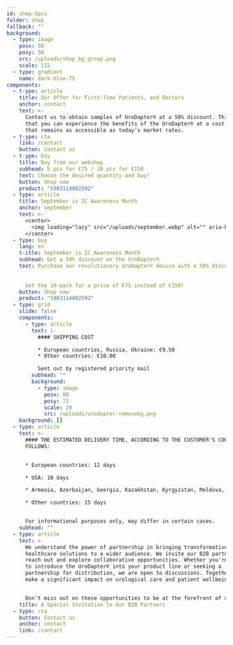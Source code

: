 ```yaml
---
id: shop-5pcs
folder: shop
fallback: ""
background:
  - type: image
    posx: 50
    posy: 30
    src: /uploads/shop_bg_group.png
    scale: 115
  - type: gradient
    name: dark-blue-75
components:
  - t-ype: article
    title: Our Offer for First-Time Patients, and Doctors
    anchor: contact
    text: >-
      Contact us to obtain samples of UroDapter® at a 50% discount. This exclusive offer is designed to ensure
      that you can experience the benefits of the UroDapter® at a cost
      that remains as accessible as today’s market rates.
  - t-ype: cta
    link: /contact
    button: Contact us
  - t-ype: buy
    title: Buy from our webshop
    subhead: 5 pcs for €75 / 10 pcs for €150
    text: Choose the desired quantity and buy!
    button: Shop now
    product: "5983114002592"
  - type: article
    title: September is IC Awareness Month
    anchor: september
    text: >-
      <center>
        <img loading="lazy" src="/uploads/september.webp" alt="" aria-hidden="true" width="256"/>
      </center>
  - type: buy
    lang: en
    t-itle: September is IC Awareness Month
    subhead: Get a 50% discount on the UroDapter®
    text: Purchase our revolutionary UroDapter® device with a 50% discount available until September 30, 2025.
    
    
      Get the 10-pack for a price of €75 instead of €150!
    button: Shop now
    product: "5983114002592"
  - type: grid
    slide: false
    components:
      - type: article
        text: |-
          #### SHIPPING COST

          * European countries, Russia, Ukraine: €9.50
          * Other countries: €10.00

          Sent out by registered priority mail
        subhead: ""
        background:
          - type: image
            posx: 80
            posy: 72
            scale: 20
            src: /uploads/urodapter-removebg.png
    background: []
  - type: article
    text: >-
      #### THE ESTIMATED DELIVERY TIME, ACCORDING TO THE CUSTOMER'S COUNTRY AS
      FOLLOWS:


      * European countries: 12 days

      * USA: 10 days

      * Armenia, Azerbaijan, Georgia, Kazakhstan, Kyrgyzstan, Moldova, Russia, Tajikistan, Turkmenistan, Ukraine, Uzbekistan: 19 days

      * Other countries: 15 days


      For informational purposes only, may differ in certain cases.
    subhead: ""
  - type: article
    text: >
      We understand the power of partnership in bringing transformative
      healthcare solutions to a wider audience. We invite our B2B partners to
      reach out and explore collaborative opportunities. Whether you're looking
      to introduce the UroDapter® into your product line or seeking a
      partnership for distribution, we are open to discussions. Together, we can
      make a significant impact on urological care and patient wellbeing.


      Don't miss out on these opportunities to be at the forefront of urological healthcare innovation. Contact us today to learn more about our offers and how we can work together towards a healthier tomorrow.
    title: A Special Invitation to Our B2B Partners
  - type: cta
    button: Contact us
    anchor: contact
    link: /contact
---
```

